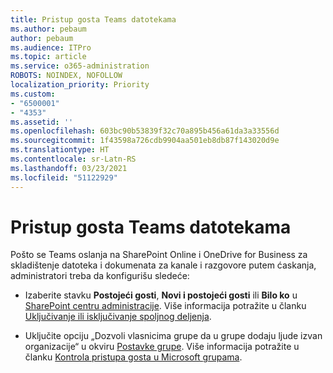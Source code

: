 ```yaml
---
title: Pristup gosta Teams datotekama
ms.author: pebaum
author: pebaum
ms.audience: ITPro
ms.topic: article
ms.service: o365-administration
ROBOTS: NOINDEX, NOFOLLOW
localization_priority: Priority
ms.custom:
- "6500001"
- "4353"
ms.assetid: ''
ms.openlocfilehash: 603bc90b53839f32c70a895b456a61da3a33556d
ms.sourcegitcommit: 1f43598a726cdb9904aa501eb8db87f143020d9e
ms.translationtype: HT
ms.contentlocale: sr-Latn-RS
ms.lasthandoff: 03/23/2021
ms.locfileid: "51122929"
---
```

# <a name="guest-access-to-teams-files"></a>Pristup gosta Teams datotekama

Pošto se Teams oslanja na SharePoint Online i OneDrive for Business za skladištenje datoteka i dokumenata za kanale i razgovore putem ćaskanja, administratori treba da konfigurišu sledeće:

- Izaberite stavku **Postojeći gosti**, **Novi i postojeći gosti** ili **Bilo ko** u [SharePoint centru administracije](https://admin.microsoft.com/sharepoint?page=sharing&modern=true). Više informacija potražite u članku [Uključivanje ili isključivanje spoljnog deljenja](https://docs.microsoft.com/sharepoint/turn-external-sharing-on-or-off).

- Uključite opciju „Dozvoli vlasnicima grupe da u grupe dodaju ljude izvan organizacije“ u okviru [Postavke grupe](https://admin.microsoft.com/Adminportal/Home?source=applauncher#/Settings/Services/:/Settings/L1/O365Groups). Više informacija potražite u članku [Kontrola pristupa gosta u Microsoft grupama](https://docs.microsoft.com/microsoftteams/teams-dependencies#control-guest-access-in-office-365-groups).
